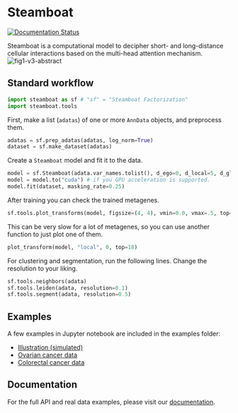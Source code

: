 # Steamboat

[![Documentation Status](https://readthedocs.org/projects/steamboat/badge/?version=latest)](https://steamboat.readthedocs.io/en/latest/?badge=latest)

Steamboat is a computational model to decipher short- and long-distance cellular interactions based on the multi-head attention mechanism. 
![fig1-v3-abstract](https://github.com/user-attachments/assets/0fc4cbe1-b43c-48dc-9397-81881d2ecda7)

## Standard workflow
```python
import steamboat as sf # "sf" = "Steamboat Factorization"
import steamboat.tools
```

First, make a list (`adatas`) of one or more `AnnData` objects, and preprocess them.
```python
adatas = sf.prep_adatas(adatas, log_norm=True)
dataset = sf.make_dataset(adatas)
```

Create a `Steamboat` model and fit it to the data.
```python
model = sf.Steamboat(adata.var_names.tolist(), d_ego=0, d_local=5, d_global=0)
model = model.to("cuda") # if you GPU acceleration is supported.
model.fit(dataset, masking_rate=0.25)
```

After training you can check the trained metagenes.
```python
sf.tools.plot_transforms(model, figsize=(4, 4), vmin=0.0, vmax=.5, top=0)
```
This can be very slow for a lot of metagenes, so you can use another function to just plot one of them.
```python
plot_transform(model, "local", 0, top=18)
```

For clustering and segmentation, run the following lines. Change the resolution to your liking.
```python
sf.tools.neighbors(adata)
sf.tools.leiden(adata, resolution=0.1)
sf.tools.segment(adata, resolution=0.5)
```

## Examples
A few examples in Jupyter notebook are included in the examples folder: 
- [Illustration (simulated)](https://github.com/ma-compbio/Steamboat/blob/main/examples/Ex0_tiny_simulation.ipynb)
- [Ovarian cancer data](https://github.com/ma-compbio/Steamboat/blob/main/examples/Ex1_hgsc.ipynb)
- [Colorectal cancer data](https://github.com/ma-compbio/Steamboat/blob/main/examples/Ex3_crc.ipynb)

## Documentation
For the full API and real data examples, please visit our [documentation](https://steamboat.readthedocs.io/en/latest/).
